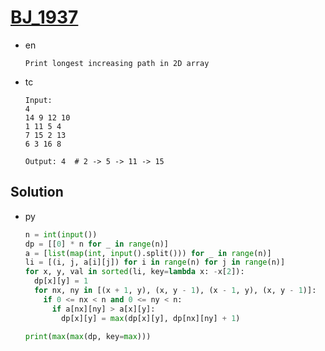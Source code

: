 # [BJ_1937](https://acmicpc.net/problem/1937)

* en

  ```en
  Print longest increasing path in 2D array
  ```

* tc

  ```tc
  Input:
  4
  14 9 12 10
  1 11 5 4
  7 15 2 13
  6 3 16 8

  Output: 4  # 2 -> 5 -> 11 -> 15
  ```

## Solution

* py

  ```py
  n = int(input())
  dp = [[0] * n for _ in range(n)]
  a = [list(map(int, input().split())) for _ in range(n)]
  li = [(i, j, a[i][j]) for i in range(n) for j in range(n)]
  for x, y, val in sorted(li, key=lambda x: -x[2]):
    dp[x][y] = 1
    for nx, ny in [(x + 1, y), (x, y - 1), (x - 1, y), (x, y - 1)]:
      if 0 <= nx < n and 0 <= ny < n:
        if a[nx][ny] > a[x][y]:
          dp[x][y] = max(dp[x][y], dp[nx][ny] + 1)

  print(max(max(dp, key=max)))
  ```
